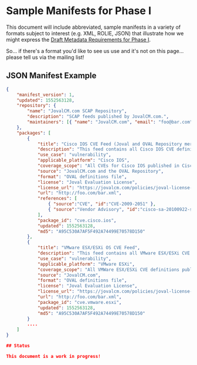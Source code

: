 # Sample Manifests for Phase I

This document will include abbreviated, sample manifests in a variety of 
formats subject to interest (e.g. XML, ROLIE, JSON) that illustrate how we
might express the [Draft Metadata Requirements for Phase I](https://github.com/OVAL-Community/Repo-Meta-WG/blob/master/2.metadata.requirements.md).

So... if there's a format you'd like to see us use and it's not on this 
page... please tell us via the mailing list!

## JSON Manifest Example

```json
{
    "manifest_version": 1,
    "updated": 1552563128,
    "repository": {
        "name": "JovalCM.com SCAP Repository",
        "description": "SCAP feeds published by JovalCM.com.",
        "maintainers": [{ "name": "JovalCM.com", "email": "foo@bar.com" }]
    },
    "packages": [
        {
            "title": "Cisco IOS CVE Feed (Joval and OVAL Repository merged)",
            "description": "This feed contains all Cisco IOS CVE definitions generated by Joval merged with all additional Cisco IOS CVE definitions in the OVAL Repository.",
            "use_case": "vulnerability",
            "applicable_platform": "Cisco IOS",
            "coverage_scope": "All CVEs for Cisco IOS published in Cisco CVRF feeds that include affected version details.",
            "source": "JovalCM.com and the OVAL Repository",
            "format": "OVAL definitions file",
            "license": "Joval Evaluation License",
            "license_url": "https://jovalcm.com/policies/joval-license-agreement/",
            "url": "http://foo.com/bar.xml",
            "references": [ 
                { "source":"CVE", "id":"CVE-2009-2051" }, 
                { "source":"Vendor Advisory", "id":"cisco-sa-20100922-sip", "url":"http://tools.cisco.com/security/center/content/CiscoSecurityAdvisory/cisco-sa-20100922-sip" } 
            ],
            "package_id": "cve.cisco.ios",
            "updated": 1552563128,
            "md5": "A95C530A7AF5F492A74499E70578D150"
        },
        {
            "title": "VMware ESX/ESXi OS CVE Feed",
            "description": "This feed contains all VMware ESX/ESXi CVE definitions generated by Joval.",
            "use_case": "vulnerability",
            "applicable_platform": "VMware ESXi",
            "coverage_scope": "All VMWare ESX/ESXi CVE definitions published by JovalCM.com.",
            "source": "JovalCM.com",
            "format": "OVAL definitions file",
            "license": "Joval Evaluation License",
            "license_url": "https://jovalcm.com/policies/joval-license-agreement/",
            "url": "http://foo.com/bar.xml",
            "package_id": "cve.vmware.esxi",
            "updated": 1552563128,
            "md5": "A95C530A7AF5F492A74499E70578D150"
        }
        ....
    ]
}

## Status

This document is a work in progress!




